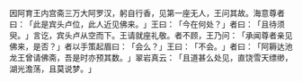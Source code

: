 因阿育王内宫斋三万大阿罗汉，躬自行香，见第一座无人，王问其故。海意尊者曰：​「此是宾头卢位，此人近见佛来。​」王曰：​「今在何处？​」者曰：​「且待须臾。​」言讫，宾头卢从空而下。王请就座礼敬。者不顾，王乃问：​「承闻尊者亲见佛来，是否？​」者以手策起眉曰：​「会么？​」王曰：​「不会。​」者曰：​「阿耨达池龙王曾请佛斋，吾是时亦预其数。​」翠岩真云：​「且道甚么处见，直饶雪天缥缈，湖光澹荡，且莫说梦。​」